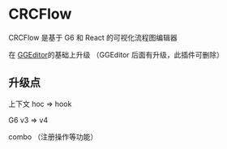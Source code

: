 
# CRCFlow

CRCFlow 是基于 G6 和 React 的可视化流程图编辑器

在 [GGEditor](https://ggeditor.com/guide/getting-started)的基础上升级 （GGEditor 后面有升级，此插件可删除）

## 升级点

上下文 hoc => hook

G6 v3 => v4

combo （注册操作等功能）
